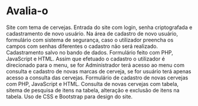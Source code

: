 # Avalia-o
Site com tema de cervejas. Entrada do site com login, senha criptografada e cadastramento de novo usuário. 
Na área de cadastro de novo usuário, formulário com sistema de segurança, caso o utilizador preencha os campos com senhas diferentes o cadastro não será realizado.
Cadastramento salvo no bando de dados. Formulário feito com PHP, JavaScript e HTML.
Assim que efetuado o cadastro o utilizador é direcionado para o menu, se for Administrador terá acesso ao menu com consulta e cadastro de novas marcas de cerveja, 
se for usuário terá apenas acesso a consulta das cervejas. 
Formulário de cadastro de novas cervejas com PHP, JavaScript e HTML.
Consulta de novas cervejas com tabela, sitema de pesquisa de itens na tabela, alteração e exclusão de itens na tabela.
Uso de CSS e Bootstrap para design do site.  

